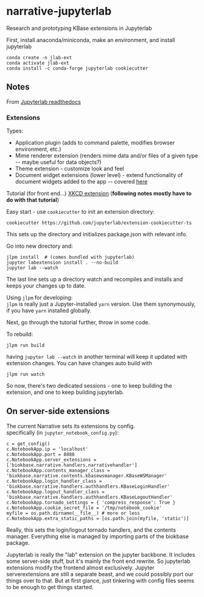 # narrative-jupyterlab
Research and prototyping KBase extensions in Jupyterlab

First, install anaconda/miniconda, make an environment, and install jupyterlab

```
conda create -n jlab-ext
conda activate jlab-ext
conda install -c conda-forge jupyterlab cookiecutter
```

## Notes
From [Jupyterlab readthedocs](https://jupyterlab.readthedocs.io/en/stable/developer/extension_dev.html)
### Extensions
Types:
* Application plugin (adds to command palette, modifies browser environment, etc.)
* Mime renderer extension (renders mime data and/or files of a given type -- maybe useful for data objects?)
* Theme extension - customize look and feel
* Document widget extensions (lower level) - extend functionality of document widgets added to the app -- covered [here](https://jupyterlab.readthedocs.io/en/stable/developer/documents.html#documents)

Tutorial (for front end...) [XKCD extension](https://jupyterlab.readthedocs.io/en/stable/developer/xkcd_extension_tutorial.html) (**following notes mostly have to do with that tutorial**)

Easy start - use `cookiecutter` to init an extension directory:
```
cookiecutter https://github.com/jupyterlab/extension-cookiecutter-ts
```

This sets up the directory and initializes package.json with relevant info.

Go into new directory and:
```
jlpm install  # (comes bundled with jupyterlab)
jupyter labextension install . --no-build
jupyter lab --watch
```

The last line sets up a directory watch and recompiles and installs and keeps your changes up to date.

Using `jlpm` for developing:  
`jlpm` is really just a Jupyter-installed `yarn` version.
Use them synonymously, if you have `yarn` installed globally.

Next, go through the tutorial further, throw in some code.

To rebuild:
```
jlpm run build
```
having `jupyter lab --watch` in another terminal will keep it updated with extension changes.
You can have changes auto build with
```
jlpm run watch
```

So now, there's two dedicated sessions - one to keep building the extension, and one to keep building jupyterlab.


## On server-side extensions
The current Narrative sets its extensions by config.  
specifically (in `jupyter_notebook_config.py`):
```
c = get_config()
c.NotebookApp.ip = 'localhost'
c.NotebookApp.port = 8888
c.NotebookApp.server_extensions = ['biokbase.narrative.handlers.narrativehandler']
c.NotebookApp.contents_manager_class = 'biokbase.narrative.contents.kbasewsmanager.KBaseWSManager'
c.NotebookApp.login_handler_class = 'biokbase.narrative.handlers.authhandlers.KBaseLoginHandler'
c.NotebookApp.logout_handler_class = 'biokbase.narrative.handlers.authhandlers.KBaseLogoutHandler'
c.NotebookApp.tornado_settings = { 'compress_response': True }
c.NotebookApp.cookie_secret_file = '/tmp/notebook_cookie'
myfile = os.path.dirname(__file__) # more or less
c.NotebookApp.extra_static_paths = [os.path.join(myfile, 'static')]
```

Really, this sets the login/logout tornado handlers, and the contents manager. Everything else is managed by importing parts of the biokbase package.

Jupyterlab is really the "lab" extension on the jupyter backbone. It includes some server-side stuff, but it's mainly the front end rewrite. So jupyterlab extensions modify the frontend almost exclusively. Jupyter serverextensions are still a separate beast, and we could possibly port our things over to that. But at first glance, just tinkering with config files seems to be enough to get things started.

